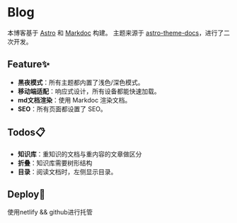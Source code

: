 # Blog

本博客基于 [Astro](https://astro.build) 和 [Markdoc](https://markdoc.dev) 构建。
主题来源于 [astro-theme-docs](https://astro.new/latest/getting-started)，进行了二次开发。

## Feature✨

- **黑夜模式**：所有主题都内置了浅色/深色模式。
- **移动端适配**：响应式设计，所有设备都能快速加载。
- **md文档渲染**：使用 Markdoc 渲染文档。
- **SEO**：所有页面都设置了 SEO。

## Todos📋

- **知识库**：重知识的文档与重内容的文章做区分
- **折叠**：知识库需要树形结构
- **目录**：阅读文档时，左侧显示目录。

## Deploy🚀

使用netlify && github进行托管
